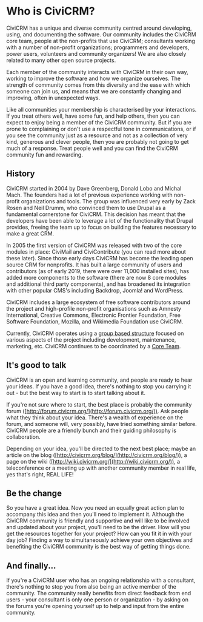 # Who is CiviCRM?

CiviCRM has a unique and diverse community centred around developing,
using, and documenting the software. Our community includes the CiviCRM
core team, people at the non-profits that use CiviCRM; consultants
working with a number of non-profit organizations; programmers and
developers, power users, volunteers and community organizers! We are
also closely related to many other open source projects.

Each member of the community interacts with CiviCRM in their own way,
working to improve the software and how we organize ourselves. The
strength of community comes from this diversity and the ease with which
someone can join us, and means that we are constantly changing and
improving, often in unexpected ways.

Like all communities your membership is characterised by your
interactions. If you treat others well, have some fun, and help others,
then you can expect to enjoy being a member of the CiviCRM community.
But if you are prone to complaining or don't use a respectful tone in
communications, or if you see the community just as a resource and not
as a collection of very kind, generous and clever people, then you are
probably not going to get much of a response. Treat people well and you
can find the CiviCRM community fun and rewarding.

## History

CiviCRM started in 2004 by Dave Greenberg, Donald Lobo and Michal Mach.
The founders had a lot of previous experience working with non-profit
organizations and tools. The group was influenced very early by Zack
Rosen and Neil Drumm, who convinced them to use Drupal as a fundamental
cornerstone for CiviCRM. This decision has meant that the developers
have been able to leverage a lot of the functionality that Drupal
provides, freeing the team up to focus on building the features
necessary to make a great CRM.

In 2005 the first version of CiviCRM was released with two of the core
modules in place: CiviMail and CiviContribute (you can read more about
these later). Since those early days CiviCRM has become the leading open 
source CRM for nonprofits. It has built a large community of users and
contributors (as of early 2019, there were over 11,000 installed sites), has 
added more components to the software (there are now 8 core modules and
additional third party components), and has broadened its integration with 
other popular CMS's including Backdrop, Joomla! and WordPress.

CiviCRM includes a large ecosystem of free software contributors
around the project and high-profile non-profit organisations such as
Amnesty International, Creative Commons, Electronic Frontier
Foundation, Free Software Foundation, Mozilla, and Wikimedia Foundation
use CiviCRM.

Currently, CiviCRM operates using a [group based structure](https://civicrm.org/core-team) 
focused on various aspects of the project including development, maintenance, 
marketing, etc. CiviCRM continues to be coordinated by a [Core Team](https://civicrm.org/core-team).

## It's good to talk

CiviCRM is an open and learning community, and people are ready to hear
your ideas. If you have a good idea, there's nothing to stop you
carrying it out - but the best way to start is to start talking about
it.

If you're not sure where to start, the best place is probably the
community forum
([http://forum.civicrm.org/](http://forum.civicrm.org/)). Ask people
what they think about your idea. There's a wealth of experience on the
forum, and someone will, very possibly, have tried something similar
before. CiviCRM people are a friendly bunch and their guiding philosophy
is collaboration.

Depending on your idea, you'll be directed to the next best place; maybe
an article on the blog
([http://civicrm.org/blog/](http://civicrm.org/blog/)), a page on the
wiki ([http://wiki.civicrm.org/](http://wiki.civicrm.org/)), a
teleconference or a meeting up with another community member in real
life, yes that's right, REAL LIFE!

## Be the change

So you have a great idea. Now you need an equally great action plan to
accompany this idea and then you'll need to implement it. Although the
CiviCRM community is friendly and supportive and will like to be
involved and updated about your project, you'll need to be the driver.
How will you get the resources together for your project? How can you
fit it in with your day job? Finding a way to simultaneously achieve
your own objectives and benefiting the CiviCRM community is the best way
of getting things done.

## And finally...

If you're a CiviCRM user who has an ongoing relationship with a
consultant, there's nothing to stop you from also being an active member
of the community. The community really benefits from direct feedback
from end users - your consultant is only one person or organization - by
asking on the forums you're opening yourself up to help and input from
the entire community.
